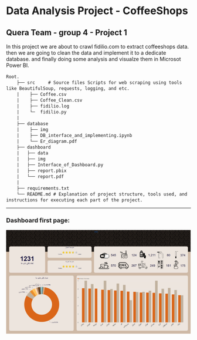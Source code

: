 # Data Analysis Project - CoffeeShops
## Quera Team - group 4 - Project 1
In this project we are about to crawl fidilio.com to extract coffeeshops data. then we are going to clean the data and implement it to a dedicate database. and finally doing some analysis and visualze them in Microsot Power BI.

    Root.
        ├── src     # Source files Scripts for web scraping using tools like BeautifulSoup, requests, logging, and etc.
        |    ├── Coffee.csv
        |    ├── Coffee_Clean.csv
        |    ├── fidilio.log
        |    └─  fidilio.py
        |    
        ├── database 
        |    ├── img
        |    ├── DB_interface_and_implementing.ipynb
        |    └── Er_diagram.pdf
        ├── dashboard
        |   ├── data
        |   ├── img
        |   ├── Interface_of_Dashboard.py
        |   ├── report.pbix
        |   └── report.pdf
        |
        ├── requirements.txt
        └── README.md # Explanation of project structure, tools used, and instructions for executing each part of the project.
___
### Dashboard first page:
![Screenshot](dashboard/img/dashboard_view.png)
